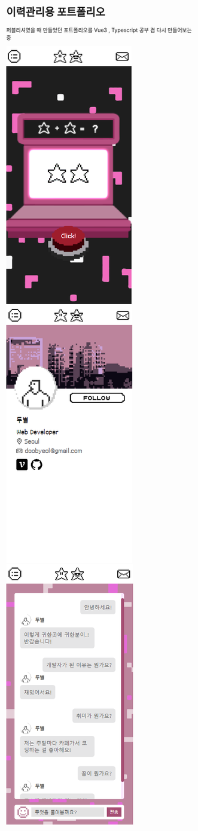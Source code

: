 # 이력관리용 포트폴리오

퍼블리셔였을 때 만들었던 포트폴리오를 
Vue3 , Typescript 공부 겸 다시 만들어보는 중

![](/src/assets/img/screens/1.png)
![](/src/assets/img/screens/2.png)
![](/src/assets/img/screens/3.png)